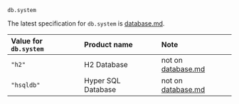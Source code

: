 `db.system`

The latest specification for `db.system` is [database.md].

[database.md]: https://github.com/open-telemetry/opentelemetry-specification/blob/master/specification/trace/semantic_conventions/database.md

| Value for `db.system` | Product name              | Note                           |
| :-------------------- | :------------------------ | :----------------------------- |
| `"h2"`                | H2 Database               | not on [database.md]           |
| `"hsqldb"`            | Hyper SQL Database        | not on [database.md]           |
